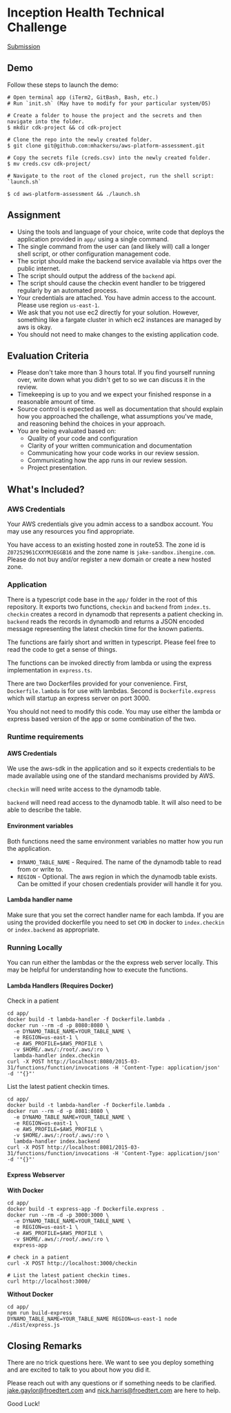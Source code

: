# Inception Health Technical Challenge

[Submission](https://github.com/mhackersu/aws-platform-assessment/blob/main/eval-notes.md)

## Demo

Follow these steps to launch the demo:

```
# Open terminal app (iTerm2, GitBash, Bash, etc.)
# Run `init.sh` (May have to modify for your particular system/OS)

# Create a folder to house the project and the secrets and then navigate into the folder.
$ mkdir cdk-project && cd cdk-project

# Clone the repo into the newly created folder.
$ git clone git@github.com:mhackersu/aws-platform-assessment.git

# Copy the secrets file (creds.csv) into the newly created folder.
$ mv creds.csv cdk-project/

# Navigate to the root of the cloned project, run the shell script:
`launch.sh`
```

```
$ cd aws-platform-assessment && ./launch.sh
```

## Assignment

* Using the tools and language of your choice, write code that deploys the application provided in `app/` using a single command.
* The single command from the user can (and likely will) call a longer shell script, or other configuration management code.
* The script should make the backend service available via https over the public internet.
* The script should output the address of the `backend` api.
* The script should cause the checkin event handler to be triggered regularly by an automated process.
* Your credentials are attached. You have admin access to the account. Please use region `us-east-1`.
* We ask that you not use ec2 directly for your solution. However, something like a fargate cluster in which ec2 instances are managed by aws is okay.
* You should not need to make changes to the existing application code. 

## Evaluation Criteria

* Please don't take more than 3 hours total. If you find yourself running over, write down what you didn't get to so we can discuss it in the review.
* Timekeeping is up to you and we expect your finished response in a reasonable amount of time.
* Source control is expected as well as documentation that should explain how you approached the challenge, what assumptions you've made, and reasoning behind the choices in your approach.
* You are being evaluated based on:
  * Quality of your code and configuration
  * Clarity of your written communication and documentation
  * Communicating how your code works in our review session.
  * Communicating how the app runs in our review session.
  * Project presentation.

## What's Included?

### AWS Credentials

Your AWS credentials give you admin access to a sandbox account. You may use any resources you find appropriate.

You have access to an existing hosted zone in route53. The zone id is `Z07252961CXXYMJEGGB16` and the zone name is `jake-sandbox.ihengine.com`. Please do not buy and/or register a new domain or create a new hosted zone.

### Application

There is a typescript code base in the `app/` folder in the root of this repository. It exports two functions, `checkin` and `backend` from `index.ts`. `checkin` creates a record in dynamodb that represents a patient checking in. `backend` reads the records in dynamodb and returns a JSON encoded message representing the latest checkin time for the known patients. 

The functions are fairly short and written in typescript. Please feel free to read the code to get a sense of things.

The functions can be invoked directly from lambda or using the express implementation in `express.ts`. 

There are two Dockerfiles provided for your convenience. First, `Dockerfile.lambda` is for use with lambdas. Second is `Dockerfile.express` which will startup an express server on port 3000.

You should not need to modify this code. You may use either the lambda or express based version of the app or some combination of the two.

### Runtime requirements

#### AWS Credentials

We use the aws-sdk in the application and so it expects credentials to be made available using one of the standard mechanisms provided by AWS.

`checkin` will need write access to the dynamodb table.

`backend` will need read access to the dynamodb table. It will also need to be able to describe the table.

#### Environment variables

Both functions need the same environment variables no matter how you run the application.

* `DYNAMO_TABLE_NAME` - Required. The name of the dynamodb table to read from or write to.
* `REGION` - Optional. The aws region in which the dynamodb table exists. Can be omitted if your chosen credentials provider will handle it for you.

#### Lambda handler name

Make sure that you set the correct handler name for each lambda. If you are using the provided dockerfile you need to set `CMD` in docker to `index.checkin` or `index.backend` as appropriate.

### Running Locally

You can run either the lambdas or the the express web server locally. This may be helpful for understanding how to execute the functions.

#### Lambda Handlers (Requires Docker)

Check in a patient

```
cd app/
docker build -t lambda-handler -f Dockerfile.lambda .
docker run --rm -d -p 8080:8080 \
  -e DYNAMO_TABLE_NAME=YOUR_TABLE_NAME \
  -e REGION=us-east-1 \
  -e AWS_PROFILE=$AWS_PROFILE \
  -v $HOME/.aws/:/root/.aws/:ro \
  lambda-handler index.checkin
curl -X POST http://localhost:8080/2015-03-31/functions/function/invocations -H 'Content-Type: application/json' -d '"{}"'
```

List the latest patient checkin times.

```
cd app/
docker build -t lambda-handler -f Dockerfile.lambda .
docker run --rm -d -p 8081:8080 \
  -e DYNAMO_TABLE_NAME=YOUR_TABLE_NAME \
  -e REGION=us-east-1 \
  -e AWS_PROFILE=$AWS_PROFILE \
  -v $HOME/.aws/:/root/.aws/:ro \
  lambda-handler index.backend
curl -X POST http://localhost:8081/2015-03-31/functions/function/invocations -H 'Content-Type: application/json' -d '"{}"'
```

#### Express Webserver

**With Docker**
```
cd app/
docker build -t express-app -f Dockerfile.express .
docker run --rm -d -p 3000:3000 \
  -e DYNAMO_TABLE_NAME=YOUR_TABLE_NAME \
  -e REGION=us-east-1 \
  -e AWS_PROFILE=$AWS_PROFILE \
  -v $HOME/.aws/:/root/.aws/:ro \
  express-app

# check in a patient
curl -X POST http://localhost:3000/checkin

# List the latest patient checkin times.
curl http://localhost:3000/
```

**Without Docker**
```
cd app/
npm run build-express
DYNAMO_TABLE_NAME=YOUR_TABLE_NAME REGION=us-east-1 node ./dist/express.js
```



## Closing Remarks

There are no trick questions here. We want to see you deploy something and are excited to talk to you about how you did it.

Please reach out with any questions or if something needs to be clarified. jake.gaylor@froedtert.com and nick.harris@froedtert.com are here to help.

Good Luck!
